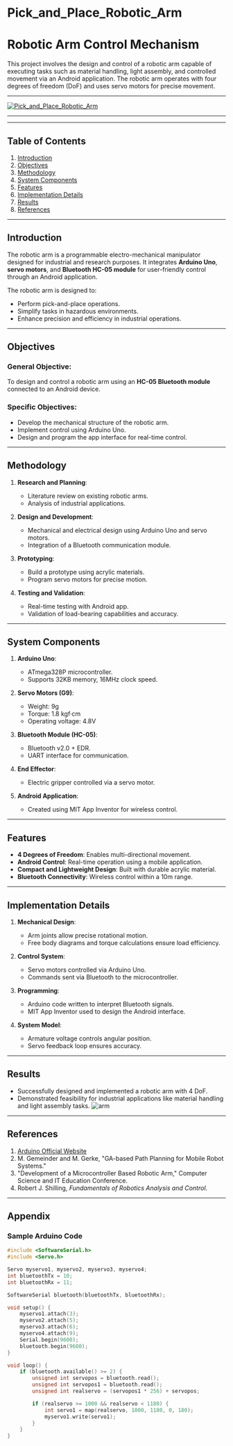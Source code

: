 # Pick_and_Place_Robotic_Arm
# Robotic Arm Control Mechanism

This project involves the design and control of a robotic arm capable of executing tasks such as material handling, light assembly, and controlled movement via an Android application. The robotic arm operates with four degrees of freedom (DoF) and uses servo motors for precise movement.

---
[![Pick_and_Place_Robotic_Arm](https://img.youtube.com/vi/HjswL8kaAqY/0.jpg)](https://www.youtube.com/watch?v=HjswL8kaAqY)

---
---

## Table of Contents
1. [Introduction](#introduction)
2. [Objectives](#objectives)
3. [Methodology](#methodology)
4. [System Components](#system-components)
5. [Features](#features)
6. [Implementation Details](#implementation-details)
7. [Results](#results)
8. [References](#references)

---

## Introduction

The robotic arm is a programmable electro-mechanical manipulator designed for industrial and research purposes. It integrates **Arduino Uno**, **servo motors**, and **Bluetooth HC-05 module** for user-friendly control through an Android application.

The robotic arm is designed to:
- Perform pick-and-place operations.
- Simplify tasks in hazardous environments.
- Enhance precision and efficiency in industrial operations.

---

## Objectives

### General Objective:
To design and control a robotic arm using an **HC-05 Bluetooth module** connected to an Android device.

### Specific Objectives:
- Develop the mechanical structure of the robotic arm.
- Implement control using Arduino Uno.
- Design and program the app interface for real-time control.

---

## Methodology

1. **Research and Planning**:
   - Literature review on existing robotic arms.
   - Analysis of industrial applications.

2. **Design and Development**:
   - Mechanical and electrical design using Arduino Uno and servo motors.
   - Integration of a Bluetooth communication module.

3. **Prototyping**:
   - Build a prototype using acrylic materials.
   - Program servo motors for precise motion.

4. **Testing and Validation**:
   - Real-time testing with Android app.
   - Validation of load-bearing capabilities and accuracy.

---

## System Components

1. **Arduino Uno**:
   - ATmega328P microcontroller.
   - Supports 32KB memory, 16MHz clock speed.

2. **Servo Motors (G9)**:
   - Weight: 9g
   - Torque: 1.8 kgf·cm
   - Operating voltage: 4.8V

3. **Bluetooth Module (HC-05)**:
   - Bluetooth v2.0 + EDR.
   - UART interface for communication.

4. **End Effector**:
   - Electric gripper controlled via a servo motor.

5. **Android Application**:
   - Created using MIT App Inventor for wireless control.

---

## Features

- **4 Degrees of Freedom**: Enables multi-directional movement.
- **Android Control**: Real-time operation using a mobile application.
- **Compact and Lightweight Design**: Built with durable acrylic material.
- **Bluetooth Connectivity**: Wireless control within a 10m range.

---

## Implementation Details

1. **Mechanical Design**:
   - Arm joints allow precise rotational motion.
   - Free body diagrams and torque calculations ensure load efficiency.

2. **Control System**:
   - Servo motors controlled via Arduino Uno.
   - Commands sent via Bluetooth to the microcontroller.

3. **Programming**:
   - Arduino code written to interpret Bluetooth signals.
   - MIT App Inventor used to design the Android interface.

4. **System Model**:
   - Armature voltage controls angular position.
   - Servo feedback loop ensures accuracy.

---

## Results

- Successfully designed and implemented a robotic arm with 4 DoF.
- Demonstrated feasibility for industrial applications like material handling and light assembly tasks.
                            ![arm](https://github.com/user-attachments/assets/a31921de-9688-48c5-bbbd-e4181174609b)
---

## References

1. [Arduino Official Website](https://www.arduino.cc/)
2. M. Gemeinder and M. Gerke, "GA-based Path Planning for Mobile Robot Systems."
3. "Development of a Microcontroller Based Robotic Arm," Computer Science and IT Education Conference.
4. Robert J. Shilling, *Fundamentals of Robotics Analysis and Control*.

---

## Appendix

### Sample Arduino Code
```cpp
#include <SoftwareSerial.h>
#include <Servo.h>

Servo myservo1, myservo2, myservo3, myservo4;
int bluetoothTx = 10;
int bluetoothRx = 11;

SoftwareSerial bluetooth(bluetoothTx, bluetoothRx);

void setup() {
    myservo1.attach(3);
    myservo2.attach(5);
    myservo3.attach(6);
    myservo4.attach(9);
    Serial.begin(9600);
    bluetooth.begin(9600);
}

void loop() {
    if (bluetooth.available() >= 2) {
        unsigned int servopos = bluetooth.read();
        unsigned int servopos1 = bluetooth.read();
        unsigned int realservo = (servopos1 * 256) + servopos;

        if (realservo >= 1000 && realservo < 1180) {
            int servo1 = map(realservo, 1000, 1180, 0, 180);
            myservo1.write(servo1);
        }
    }
}
